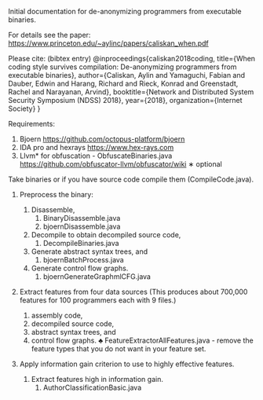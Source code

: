 Initial documentation for de-anonymizing programmers from executable binaries.

For details see the paper: https://www.princeton.edu/~aylinc/papers/caliskan_when.pdf 

Please cite: (bibtex entry)
@inproceedings{caliskan2018coding,
  title={When coding style survives compilation: De-anonymizing programmers from executable binaries},
  author={Caliskan, Aylin and Yamaguchi, Fabian and Dauber, Edwin and Harang, Richard and Rieck, Konrad and Greenstadt, Rachel and Narayanan, Arvind},
  booktitle={Network and Distributed System Security Symposium (NDSS) 2018},
  year={2018},
  organization={Internet Society}
}

Requirements:
1.	Bjoern https://github.com/octopus-platform/bjoern 
2.	IDA pro and hexrays https://www.hex-rays.com 
3.	Llvm* for obfuscation - ObfuscateBinaries.java https://github.com/obfuscator-llvm/obfuscator/wiki 
∗	optional


Take binaries or if you have source code compile them (CompileCode.java).
1.	Preprocess the binary: 
      1.	Disassemble, 
              1.	BinaryDisassemble.java		
              2.	bjoernDisassemble.java
      2.	Decompile to obtain decompiled source code, 
              1.	DecompileBinaries.java
      3.	Generate abstract syntax trees, and 
              1.	bjoernBatchProcess.java		
      4.	Generate control flow graphs. 	
              1.	bjoernGenerateGraphmlCFG.java

2.	Extract features from four data sources 
        (This produces about 700,000 features for 100 programmers each with 9 files.)  
      1.	assembly code, 
      2.	decompiled source code, 
      3.	abstract syntax trees, and 
      4.	control flow graphs. 
      ♣	FeatureExtractorAllFeatures.java - remove the feature types that you do not want in your feature set.

3.	Apply information gain criterion to use to highly effective features. 
      1.	Extract features high in information gain.
              1.	AuthorClassificationBasic.java 
